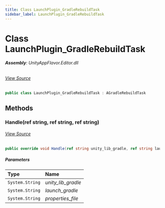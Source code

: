```yaml
---
title: Class LaunchPlugin_GradleRebuildTask
sidebar_label: LaunchPlugin_GradleRebuildTask
---
```

# Class LaunchPlugin_GradleRebuildTask


###### **Assembly**: UnityAppFlavor.Editor.dll
###### [View Source](git@github.com:LiuOcean/UnityAppFlavor.git/blob/main/UnityAppFlavor/Assets/Editor/BuildPhase/Android/GenTask/LaunchPlugin_GradleRebuildTask.cs#L3)
```csharp title="Declaration"
public class LaunchPlugin_GradleRebuildTask : AGradleRebuildTask
```
## Methods
### Handle(ref string, ref string, ref string)

###### [View Source](git@github.com:LiuOcean/UnityAppFlavor.git/blob/main/UnityAppFlavor/Assets/Editor/BuildPhase/Android/GenTask/LaunchPlugin_GradleRebuildTask.cs#L5)
```csharp title="Declaration"
public override void Handle(ref string unity_lib_gradle, ref string launch_gradle, ref string properties_file)
```

##### Parameters

| Type | Name |
|:--- |:--- |
| `System.String` | *unity_lib_gradle* |
| `System.String` | *launch_gradle* |
| `System.String` | *properties_file* |

